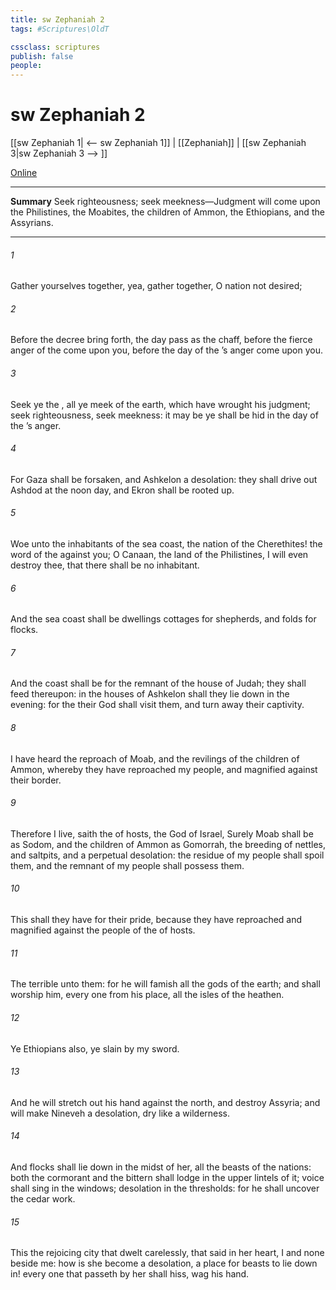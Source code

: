 ```yaml
---
title: sw Zephaniah 2
tags: #Scriptures\OldT

cssclass: scriptures
publish: false
people:
---
```


# sw Zephaniah 2
[[sw Zephaniah 1| <-- sw Zephaniah 1]] | [[Zephaniah]] | [[sw Zephaniah 3|sw Zephaniah 3 --> ]]

[Online](https://churchofjesuschrist.org/study/scriptures/ot/zeph/2?lang=eng)

---
__Summary__
Seek righteousness; seek meekness—Judgment will come upon the Philistines, the Moabites, the children of Ammon, the Ethiopians, and the Assyrians.

---
###### 1 
Gather yourselves together, yea, gather together, O nation not desired;

###### 2 
Before the decree bring forth,  the day pass as the chaff, before the fierce anger of the  come upon you, before the day of the ’s anger come upon you.

###### 3 
Seek ye the , all ye meek of the earth, which have wrought his judgment; seek righteousness, seek meekness: it may be ye shall be hid in the day of the ’s anger.

###### 4 
For Gaza shall be forsaken, and Ashkelon a desolation: they shall drive out Ashdod at the noon day, and Ekron shall be rooted up.

###### 5 
Woe unto the inhabitants of the sea coast, the nation of the Cherethites! the word of the   against you; O Canaan, the land of the Philistines, I will even destroy thee, that there shall be no inhabitant.

###### 6 
And the sea coast shall be dwellings  cottages for shepherds, and folds for flocks.

###### 7 
And the coast shall be for the remnant of the house of Judah; they shall feed thereupon: in the houses of Ashkelon shall they lie down in the evening: for the  their God shall visit them, and turn away their captivity.

###### 8 
I have heard the reproach of Moab, and the revilings of the children of Ammon, whereby they have reproached my people, and magnified  against their border.

###### 9 
Therefore  I live, saith the  of hosts, the God of Israel, Surely Moab shall be as Sodom, and the children of Ammon as Gomorrah,  the breeding of nettles, and saltpits, and a perpetual desolation: the residue of my people shall spoil them, and the remnant of my people shall possess them.

###### 10 
This shall they have for their pride, because they have reproached and magnified  against the people of the  of hosts.

###### 11 
The   terrible unto them: for he will famish all the gods of the earth; and  shall worship him, every one from his place,  all the isles of the heathen.

###### 12 
Ye Ethiopians also, ye  slain by my sword.

###### 13 
And he will stretch out his hand against the north, and destroy Assyria; and will make Nineveh a desolation,  dry like a wilderness.

###### 14 
And flocks shall lie down in the midst of her, all the beasts of the nations: both the cormorant and the bittern shall lodge in the upper lintels of it;  voice shall sing in the windows; desolation  in the thresholds: for he shall uncover the cedar work.

###### 15 
This  the rejoicing city that dwelt carelessly, that said in her heart, I  and  none beside me: how is she become a desolation, a place for beasts to lie down in! every one that passeth by her shall hiss,  wag his hand.

